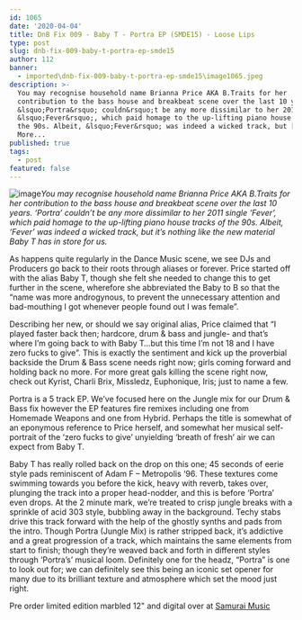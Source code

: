 ```yaml
---
id: 1065
date: '2020-04-04'
title: DnB Fix 009 - Baby T - Portra EP (SMDE15) - Loose Lips
type: post
slug: dnb-fix-009-baby-t-portra-ep-smde15
author: 112
banner:
  - imported\dnb-fix-009-baby-t-portra-ep-smde15\image1065.jpeg
description: >-
  You may recognise household name Brianna Price AKA B.Traits for her
  contribution to the bass house and breakbeat scene over the last 10 years.
  &lsquo;Portra&rsquo; couldn&rsquo;t be any more dissimilar to her 2011 single
  &lsquo;Fever&rsquo;, which paid homage to the up-lifting piano house tracks of
  the 90s. Albeit, &lsquo;Fever&rsquo; was indeed a wicked track, but [...]Read
  More...
published: true
tags:
  - post
featured: false
---
```

![image](../imported\dnb-fix-009-baby-t-portra-ep-smde15\image1065.jpeg)_You may recognise household name Brianna Price AKA B.Traits for her contribution to the bass house and breakbeat scene over the last 10 years. ‘Portra’ couldn’t be any more dissimilar to her 2011 single ‘Fever’, which paid homage to the up-lifting piano house tracks of the 90s. Albeit, ‘Fever’ was indeed a wicked track, but it’s nothing like the new material Baby T has in store for us._ 

As happens quite regularly in the Dance Music scene, we see DJs and Producers go back to their roots through aliases or forever. Price started off with the alias Baby T, though she felt she needed to change this to get further in the scene, wherefore she abbreviated the Baby to B so that the “name was more androgynous, to prevent the unnecessary attention and bad-mouthing I got whenever people found out I was female”.

Describing her new, or should we say original alias, Price claimed that “I played faster back then; hardcore, drum & bass and jungle- and that’s where I’m going back to with Baby T…but this time I’m not 18 and I have zero fucks to give”. This is exactly the sentiment and kick up the proverbial backside the Drum & Bass scene needs right now; girls coming forward and holding back no more. For more great gals killing the scene right now, check out Kyrist, Charli Brix, Missledz, Euphonique, Iris; just to name a few. 

Portra is a 5 track EP. We’ve focused here on the Jungle mix for our Drum & Bass fix however the EP features fire remixes including one from Homemade Weapons and one from Hybrid. Perhaps the title is somewhat of an eponymous reference to Price herself, and somewhat her musical self-portrait of the ‘zero fucks to give’ unyielding ‘breath of fresh’ air we can expect from Baby T. 

Baby T has really rolled back on the drop on this one; 45 seconds of eerie style pads reminiscent of Adam F – Metropolis ‘96. These textures come swimming towards you before the kick, heavy with reverb, takes over, plunging the track into a proper head-nodder, and this is before ‘Portra’ even drops. At the 2 minute mark, we’re treated to crisp jungle breaks with a sprinkle of acid 303 style, bubbling away in the background. Techy stabs drive this track forward with the help of the ghostly synths and pads from the intro. Though Portra (Jungle Mix) is rather stripped back, it’s addictive and a great progression of a track, which maintains the same elements from start to finish; though they’re weaved back and forth in different styles through ‘Portra’s’ musical loom. Definitely one for the headz, “Portra” is one to look out for; we can definitely see this being an iconic set opener for many due to its brilliant texture and atmosphere which set the mood just right.  

Pre order limited edition marbled 12" and digital over at [Samurai Music](http://samurai.lnk.to/smde15)
